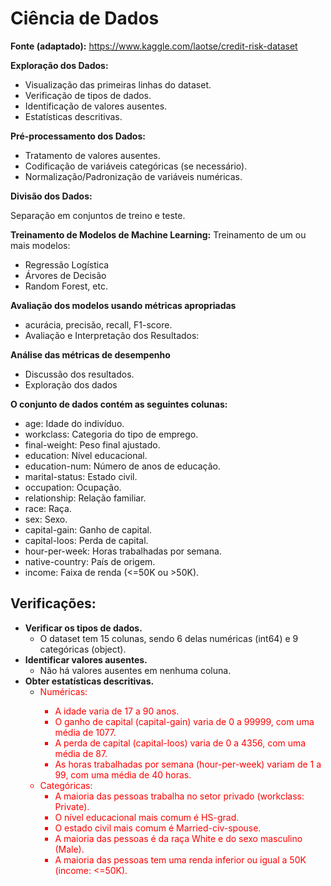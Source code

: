 # Ciência de Dados

**Fonte (adaptado):** https://www.kaggle.com/laotse/credit-risk-dataset


**Exploração dos Dados:**

* Visualização das primeiras linhas do dataset.
* Verificação de tipos de dados.
* Identificação de valores ausentes.
* Estatísticas descritivas.


**Pré-processamento dos Dados:**

* Tratamento de valores ausentes.
* Codificação de variáveis categóricas (se necessário).
* Normalização/Padronização de variáveis numéricas.


**Divisão dos Dados:**

Separação em conjuntos de treino e teste.


**Treinamento de Modelos de Machine Learning:**
Treinamento de um ou mais modelos:
* Regressão Logística
* Árvores de Decisão
* Random Forest, etc.


**Avaliação dos modelos usando métricas apropriadas**

* acurácia, precisão, recall, F1-score.
* Avaliação e Interpretação dos Resultados:


**Análise das métricas de desempenho**
* Discussão dos resultados.
* Exploração dos dados



**O conjunto de dados contém as seguintes colunas:**
* age: Idade do indivíduo.
* workclass: Categoria do tipo de emprego.
* final-weight: Peso final ajustado.
* education: Nível educacional.
* education-num: Número de anos de educação.
* marital-status: Estado civil.
* occupation: Ocupação.
* relationship: Relação familiar.
* race: Raça.
* sex: Sexo.
* capital-gain: Ganho de capital.
* capital-loos: Perda de capital.
* hour-per-week: Horas trabalhadas por semana.
* native-country: País de origem.
* income: Faixa de renda (<=50K ou >50K).


## Verificações:

* **Verificar os tipos de dados.**
  * O dataset tem 15 colunas, sendo 6 delas numéricas (int64) e 9 categóricas (object).
* **Identificar valores ausentes.**
  * Não há valores ausentes em nenhuma coluna.
* **Obter estatísticas descritivas.**
  * <font color=red>Numéricas:
    * A idade varia de 17 a 90 anos.
    * O ganho de capital (capital-gain) varia de 0 a 99999, com uma média de 1077.
    * A perda de capital (capital-loos) varia de 0 a 4356, com uma média de 87.
    * As horas trabalhadas por semana (hour-per-week) variam de 1 a 99, com uma média de 40 horas.
  * Categóricas:
    * A maioria das pessoas trabalha no setor privado (workclass: Private).
    * O nível educacional mais comum é HS-grad.
    * O estado civil mais comum é Married-civ-spouse.
    * A maioria das pessoas é da raça White e do sexo masculino (Male).
    * A maioria das pessoas tem uma renda inferior ou igual a 50K (income: <=50K).





